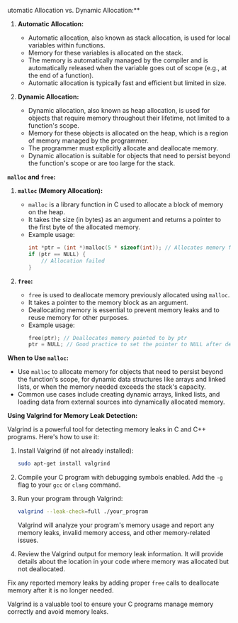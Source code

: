 utomatic Allocation vs. Dynamic Allocation:**

1. **Automatic Allocation:**
   - Automatic allocation, also known as stack allocation, is used for local variables within functions.
   - Memory for these variables is allocated on the stack.
   - The memory is automatically managed by the compiler and is automatically released when the variable goes out of scope (e.g., at the end of a function).
   - Automatic allocation is typically fast and efficient but limited in size.

2. **Dynamic Allocation:**
   - Dynamic allocation, also known as heap allocation, is used for objects that require memory throughout their lifetime, not limited to a function's scope.
   - Memory for these objects is allocated on the heap, which is a region of memory managed by the programmer.
   - The programmer must explicitly allocate and deallocate memory.
   - Dynamic allocation is suitable for objects that need to persist beyond the function's scope or are too large for the stack.

**`malloc` and `free`:**

1. **`malloc` (Memory Allocation):**
   - `malloc` is a library function in C used to allocate a block of memory on the heap.
   - It takes the size (in bytes) as an argument and returns a pointer to the first byte of the allocated memory.
   - Example usage:
     ```c
     int *ptr = (int *)malloc(5 * sizeof(int)); // Allocates memory for 5 integers
     if (ptr == NULL) {
         // Allocation failed
     }
     ```

2. **`free`:**
   - `free` is used to deallocate memory previously allocated using `malloc`.
   - It takes a pointer to the memory block as an argument.
   - Deallocating memory is essential to prevent memory leaks and to reuse memory for other purposes.
   - Example usage:
     ```c
     free(ptr); // Deallocates memory pointed to by ptr
     ptr = NULL; // Good practice to set the pointer to NULL after deallocation
     ```

**When to Use `malloc`:**
- Use `malloc` to allocate memory for objects that need to persist beyond the function's scope, for dynamic data structures like arrays and linked lists, or when the memory needed exceeds the stack's capacity.
- Common use cases include creating dynamic arrays, linked lists, and loading data from external sources into dynamically allocated memory.

**Using Valgrind for Memory Leak Detection:**

Valgrind is a powerful tool for detecting memory leaks in C and C++ programs. Here's how to use it:

1. Install Valgrind (if not already installed):

   ```bash
   sudo apt-get install valgrind
   ```

2. Compile your C program with debugging symbols enabled. Add the `-g` flag to your `gcc` or `clang` command.

3. Run your program through Valgrind:

   ```bash
   valgrind --leak-check=full ./your_program
   ```

   Valgrind will analyze your program's memory usage and report any memory leaks, invalid memory access, and other memory-related issues.

4. Review the Valgrind output for memory leak information. It will provide details about the location in your code where memory was allocated but not deallocated.

Fix any reported memory leaks by adding proper `free` calls to deallocate memory after it is no longer needed.

Valgrind is a valuable tool to ensure your C programs manage memory correctly and avoid memory leaks.
